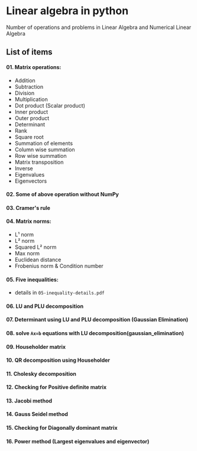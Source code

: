 # Linear algebra in python
Number of operations and problems in Linear Algebra and Numerical Linear Algebra 
## List of items
#### 01. Matrix operations:
* Addition
* Subtraction
* Division
* Multiplication
* Dot product (Scalar product)
* Inner product
* Outer product
* Determinant
* Rank
* Square root
* Summation of elements
* Column wise summation
* Row wise summation
* Matrix transposition
* Inverse
* Eigenvalues
* Eigenvectors
#### 02. Some of above operation without NumPy
#### 03. Cramer's rule
#### 04. Matrix norms:
* L¹ norm
* L² norm
* Squared L² norm
* Max norm
* Euclidean distance
* Frobenius norm & Condition number
#### 05. Five inequalities:
* details in `05-inequality-details.pdf`
#### 06. LU and PLU decomposition
#### 07. Determinant using LU and PLU decomposition (Gaussian Elimination)
#### 08. solve `Ax=b` equations with LU decomposition(gaussian_elimination)
#### 09. Householder matrix
#### 10. QR decomposition using Householder
#### 11. Cholesky decomposition
#### 12. Checking for Positive definite matrix
#### 13. Jacobi method
#### 14. Gauss Seidel method
#### 15. Checking for Diagonally dominant matrix
#### 16. Power method (Largest eigenvalues and eigenvector)
